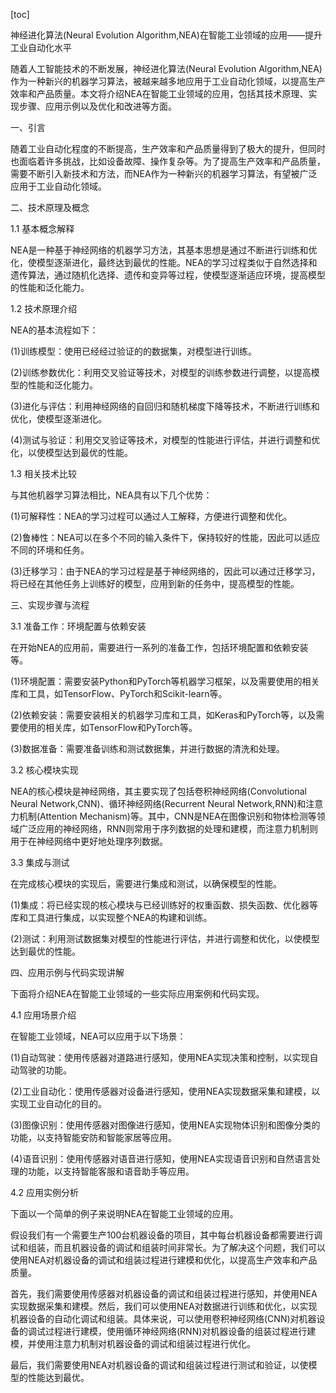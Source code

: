 
[toc]                    
                
                
神经进化算法(Neural Evolution Algorithm,NEA)在智能工业领域的应用——提升工业自动化水平

随着人工智能技术的不断发展，神经进化算法(Neural Evolution Algorithm,NEA)作为一种新兴的机器学习算法，被越来越多地应用于工业自动化领域，以提高生产效率和产品质量。本文将介绍NEA在智能工业领域的应用，包括其技术原理、实现步骤、应用示例以及优化和改进等方面。

一、引言

随着工业自动化程度的不断提高，生产效率和产品质量得到了极大的提升，但同时也面临着许多挑战，比如设备故障、操作复杂等。为了提高生产效率和产品质量，需要不断引入新技术和方法，而NEA作为一种新兴的机器学习算法，有望被广泛应用于工业自动化领域。

二、技术原理及概念

1.1 基本概念解释

NEA是一种基于神经网络的机器学习方法，其基本思想是通过不断进行训练和优化，使模型逐渐进化，最终达到最优的性能。NEA的学习过程类似于自然选择和遗传算法，通过随机化选择、遗传和变异等过程，使模型逐渐适应环境，提高模型的性能和泛化能力。

1.2 技术原理介绍

NEA的基本流程如下：

(1)训练模型：使用已经经过验证的的数据集，对模型进行训练。

(2)训练参数优化：利用交叉验证等技术，对模型的训练参数进行调整，以提高模型的性能和泛化能力。

(3)进化与评估：利用神经网络的自回归和随机梯度下降等技术，不断进行训练和优化，使模型逐渐进化。

(4)测试与验证：利用交叉验证等技术，对模型的性能进行评估，并进行调整和优化，以使模型达到最优的性能。

1.3 相关技术比较

与其他机器学习算法相比，NEA具有以下几个优势：

(1)可解释性：NEA的学习过程可以通过人工解释，方便进行调整和优化。

(2)鲁棒性：NEA可以在多个不同的输入条件下，保持较好的性能，因此可以适应不同的环境和任务。

(3)迁移学习：由于NEA的学习过程是基于神经网络的，因此可以通过迁移学习，将已经在其他任务上训练好的模型，应用到新的任务中，提高模型的性能。

三、实现步骤与流程

3.1 准备工作：环境配置与依赖安装

在开始NEA的应用前，需要进行一系列的准备工作，包括环境配置和依赖安装等。

(1)环境配置：需要安装Python和PyTorch等机器学习框架，以及需要使用的相关库和工具，如TensorFlow、PyTorch和Scikit-learn等。

(2)依赖安装：需要安装相关的机器学习库和工具，如Keras和PyTorch等，以及需要使用的相关库，如TensorFlow和PyTorch等。

(3)数据准备：需要准备训练和测试数据集，并进行数据的清洗和处理。

3.2 核心模块实现

NEA的核心模块是神经网络，其主要实现了包括卷积神经网络(Convolutional Neural Network,CNN)、循环神经网络(Recurrent Neural Network,RNN)和注意力机制(Attention Mechanism)等。其中，CNN是NEA在图像识别和物体检测等领域广泛应用的神经网络，RNN则常用于序列数据的处理和建模，而注意力机制则用于在神经网络中更好地处理序列数据。

3.3 集成与测试

在完成核心模块的实现后，需要进行集成和测试，以确保模型的性能。

(1)集成：将已经实现的核心模块与已经训练好的权重函数、损失函数、优化器等库和工具进行集成，以实现整个NEA的构建和训练。

(2)测试：利用测试数据集对模型的性能进行评估，并进行调整和优化，以使模型达到最优的性能。

四、应用示例与代码实现讲解

下面将介绍NEA在智能工业领域的一些实际应用案例和代码实现。

4.1 应用场景介绍

在智能工业领域，NEA可以应用于以下场景：

(1)自动驾驶：使用传感器对道路进行感知，使用NEA实现决策和控制，以实现自动驾驶的功能。

(2)工业自动化：使用传感器对设备进行感知，使用NEA实现数据采集和建模，以实现工业自动化的目的。

(3)图像识别：使用传感器对图像进行感知，使用NEA实现物体识别和图像分类的功能，以支持智能安防和智能家居等应用。

(4)语音识别：使用传感器对语音进行感知，使用NEA实现语音识别和自然语言处理的功能，以支持智能客服和语音助手等应用。

4.2 应用实例分析

下面以一个简单的例子来说明NEA在智能工业领域的应用。

假设我们有一个需要生产100台机器设备的项目，其中每台机器设备都需要进行调试和组装，而且机器设备的调试和组装时间非常长。为了解决这个问题，我们可以使用NEA对机器设备的调试和组装过程进行建模和优化，以提高生产效率和产品质量。

首先，我们需要使用传感器对机器设备的调试和组装过程进行感知，并使用NEA实现数据采集和建模。然后，我们可以使用NEA对数据进行训练和优化，以实现机器设备的自动化调试和组装。具体来说，可以使用卷积神经网络(CNN)对机器设备的调试过程进行建模，使用循环神经网络(RNN)对机器设备的组装过程进行建模，并使用注意力机制对机器设备的调试和组装过程进行优化。

最后，我们需要使用NEA对机器设备的调试和组装过程进行测试和验证，以使模型的性能达到最优。

